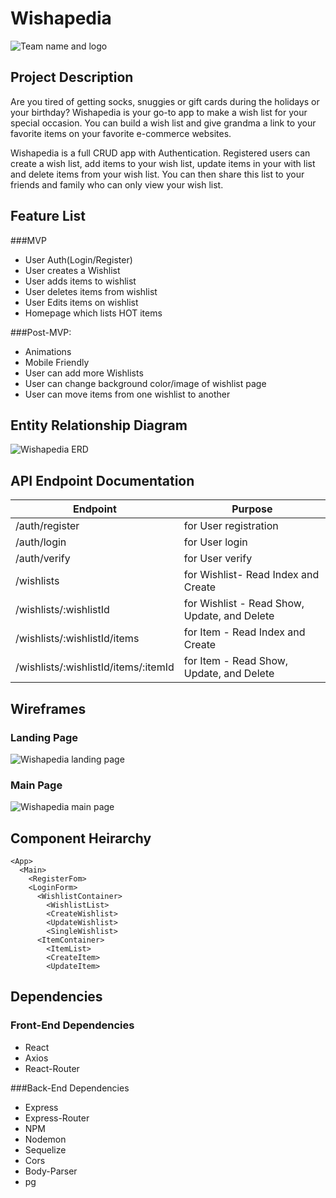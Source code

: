 # Wishapedia

![Team name and logo](https://res.cloudinary.com/du4z2ezqn/image/upload/v1573167209/20191107_164805_zysckp.jpg)

## Project Description
Are you tired of getting socks, snuggies or gift cards during the holidays or your birthday?  Wishapedia is your go-to app to make a wish list for your special occasion.  You can build a wish list and give grandma a link to your favorite items on your favorite e-commerce websites.

Wishapedia is a full CRUD app with Authentication.  Registered users can create a wish list, add items to your wish list, update items in your with list and delete items from your wish list.  You can then share this list to your friends and family who can only view your wish list.

## Feature List 

###MVP
* User Auth(Login/Register)
* User creates a Wishlist
* User adds items to wishlist
* User deletes items from wishlist
* User Edits items on wishlist
* Homepage which lists HOT items 

###Post-MVP:
* Animations
* Mobile Friendly
* User can add more Wishlists
* User can change background color/image of wishlist page
* User can move items from one wishlist to another

## Entity Relationship Diagram

![Wishapedia ERD](https://res.cloudinary.com/du4z2ezqn/image/upload/v1573774762/wishapedia-ERD-v2_isaewu.png)

## API Endpoint Documentation

|Endpoint|Purpose|
|---|---|
|/auth/register|for User registration|
|/auth/login|for User login|
|/auth/verify|for User verify|
|/wishlists|for Wishlist- Read Index and Create |
|/wishlists/:wishlistId|for Wishlist - Read Show, Update, and Delete |
|/wishlists/:wishlistId/items|for Item - Read Index and Create |
|/wishlists/:wishlistId/items/:itemId|for Item - Read Show, Update, and Delete |

## Wireframes

### Landing Page
![Wishapedia landing page](https://res.cloudinary.com/du4z2ezqn/image/upload/v1573179349/landing_page_qc0pln.png)

### Main Page
![Wishapedia main page](https://res.cloudinary.com/du4z2ezqn/image/upload/v1573179349/main_page_sekobm.png)


## Component Heirarchy

```
<App>
  <Main>
    <RegisterFom>
    <LoginForm>
      <WishlistContainer>
        <WishlistList>
        <CreateWishlist>
        <UpdateWishlist>
        <SingleWishlist>
      <ItemContainer>
        <ItemList>
        <CreateItem>
        <UpdateItem>
```


## Dependencies

### Front-End Dependencies
* React
* Axios
* React-Router

###Back-End Dependencies
* Express
* Express-Router
* NPM
* Nodemon
* Sequelize
* Cors
* Body-Parser
* pg